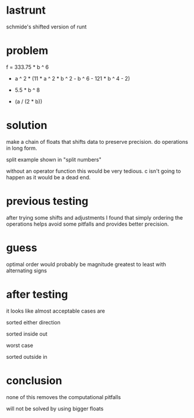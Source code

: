 # lastrunt
schmide's shifted version of runt
# problem
 f = 333.75 * b ^ 6
 
 + a ^ 2 * (11 * a ^ 2 * b ^ 2 - b ^ 6 - 121 * b ^ 4 - 2) 
 
 + 5.5 * b ^ 8 
 
 + (a / (2 * b))

# solution
 make a chain of floats that shifts data
 to preserve precision. do operations in
 long form.

 split example shown in "split numbers"

 without an operator function this would
 be very tedious. c isn't going to happen
 as it would be a dead end.

# previous testing

 after trying some shifts and adjustments
 I found that simply ordering the operations 
 helps avoid some pitfalls and provides better 
 precision.

# guess
 optimal order would probably be magnitude 
 greatest to least with alternating signs

# after testing 
 it looks like almost acceptable cases are

 sorted either direction
 
 sorted inside out

 worst case 
 
 sorted outside in

# conclusion
 none of this removes the computational pitfalls

 will not be solved by using bigger floats
